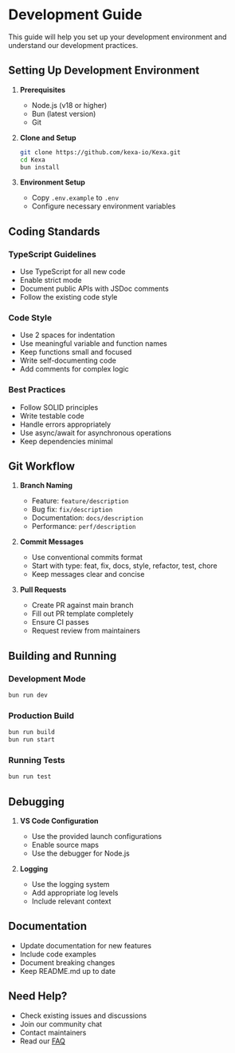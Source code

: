 # Development Guide

This guide will help you set up your development environment and understand our development practices.

## Setting Up Development Environment

1. **Prerequisites**
   - Node.js (v18 or higher)
   - Bun (latest version)
   - Git

2. **Clone and Setup**

   ```bash
   git clone https://github.com/kexa-io/Kexa.git
   cd Kexa
   bun install
   ```

3. **Environment Setup**
   - Copy `.env.example` to `.env`
   - Configure necessary environment variables

## Coding Standards

### TypeScript Guidelines

- Use TypeScript for all new code
- Enable strict mode
- Document public APIs with JSDoc comments
- Follow the existing code style

### Code Style

- Use 2 spaces for indentation
- Use meaningful variable and function names
- Keep functions small and focused
- Write self-documenting code
- Add comments for complex logic

### Best Practices

- Follow SOLID principles
- Write testable code
- Handle errors appropriately
- Use async/await for asynchronous operations
- Keep dependencies minimal

## Git Workflow

1. **Branch Naming**
   - Feature: `feature/description`
   - Bug fix: `fix/description`
   - Documentation: `docs/description`
   - Performance: `perf/description`

2. **Commit Messages**
   - Use conventional commits format
   - Start with type: feat, fix, docs, style, refactor, test, chore
   - Keep messages clear and concise

3. **Pull Requests**
   - Create PR against main branch
   - Fill out PR template completely
   - Ensure CI passes
   - Request review from maintainers

## Building and Running

### Development Mode

```bash
bun run dev
```

### Production Build

```bash
bun run build
bun run start
```

### Running Tests

```bash
bun run test
```

## Debugging

1. **VS Code Configuration**
   - Use the provided launch configurations
   - Enable source maps
   - Use the debugger for Node.js

2. **Logging**
   - Use the logging system
   - Add appropriate log levels
   - Include relevant context

## Documentation

- Update documentation for new features
- Include code examples
- Document breaking changes
- Keep README.md up to date

## Need Help?

- Check existing issues and discussions
- Join our community chat
- Contact maintainers
- Read our [FAQ](../FAQ.md)
